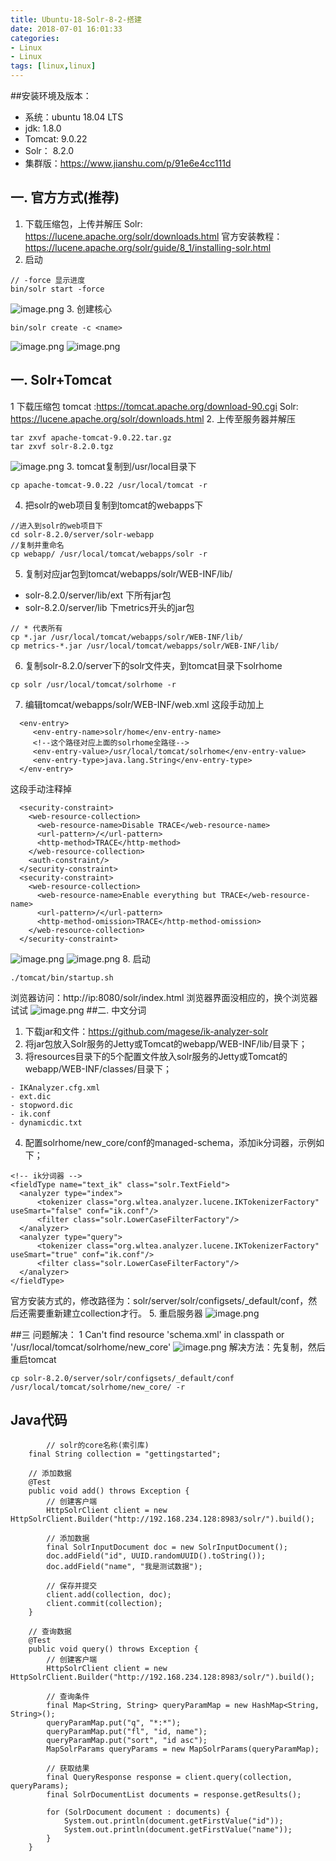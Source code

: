 ```yaml
---
title: Ubuntu-18-Solr-8-2-搭建
date: 2018-07-01 16:01:33
categories: 
- Linux 
- Linux
tags: [linux,linux]
---
```


<meta name="referrer" content="no-referrer" />


##安装环境及版本：
- 系统：ubuntu 18.04 LTS
- jdk:  1.8.0
- Tomcat: 9.0.22
- Solr： 8.2.0
- 集群版：https://www.jianshu.com/p/91e6e4cc111d

## 一. 官方方式(推荐)
1. 下载压缩包，上传并解压
Solr: https://lucene.apache.org/solr/downloads.html
官方安装教程：https://lucene.apache.org/solr/guide/8_1/installing-solr.html
2. 启动
```
// -force 显示进度
bin/solr start -force
``` 
![image.png](https://upload-images.jianshu.io/upload_images/2803682-b99f655da01ee7ee.png?imageMogr2/auto-orient/strip%7CimageView2/2/w/1240)
3. 创建核心
```
bin/solr create -c <name>
```
![image.png](https://upload-images.jianshu.io/upload_images/2803682-aba83c383a8f5e30.png?imageMogr2/auto-orient/strip%7CimageView2/2/w/1240)
![image.png](https://upload-images.jianshu.io/upload_images/2803682-1ba0564ae9ca7025.png?imageMogr2/auto-orient/strip%7CimageView2/2/w/1240)

## 一. Solr+Tomcat
1 下载压缩包
tomcat :https://tomcat.apache.org/download-90.cgi
Solr: https://lucene.apache.org/solr/downloads.html
2. 上传至服务器并解压
```
tar zxvf apache-tomcat-9.0.22.tar.gz
tar zxvf solr-8.2.0.tgz
```
![image.png](https://upload-images.jianshu.io/upload_images/2803682-199c556af37e6c3e.png?imageMogr2/auto-orient/strip%7CimageView2/2/w/1240)
3. tomcat复制到/usr/local目录下
```
cp apache-tomcat-9.0.22 /usr/local/tomcat -r
```
4. 把solr的web项目复制到tomcat的webapps下
```
//进入到solr的web项目下
cd solr-8.2.0/server/solr-webapp
//复制并重命名
cp webapp/ /usr/local/tomcat/webapps/solr -r
```
5. 复制对应jar包到tomcat/webapps/solr/WEB-INF/lib/
- solr-8.2.0/server/lib/ext 下所有jar包
- solr-8.2.0/server/lib 下metrics开头的jar包
```
// * 代表所有
cp *.jar /usr/local/tomcat/webapps/solr/WEB-INF/lib/
cp metrics-*.jar /usr/local/tomcat/webapps/solr/WEB-INF/lib/
```
6. 复制solr-8.2.0/server下的solr文件夹，到tomcat目录下solrhome 
```
cp solr /usr/local/tomcat/solrhome -r
```
7. 编辑tomcat/webapps/solr/WEB-INF/web.xml
这段手动加上
```
  <env-entry>
     <env-entry-name>solr/home</env-entry-name>
     <!--这个路径对应上面的solrhome全路径-->
     <env-entry-value>/usr/local/tomcat/solrhome</env-entry-value>
     <env-entry-type>java.lang.String</env-entry-type>
  </env-entry>
```
这段手动注释掉
```
  <security-constraint>
    <web-resource-collection>
      <web-resource-name>Disable TRACE</web-resource-name>
      <url-pattern>/</url-pattern>
      <http-method>TRACE</http-method>
    </web-resource-collection>
    <auth-constraint/>
  </security-constraint>
  <security-constraint>
    <web-resource-collection>
      <web-resource-name>Enable everything but TRACE</web-resource-name>
      <url-pattern>/</url-pattern>
      <http-method-omission>TRACE</http-method-omission>
    </web-resource-collection>
  </security-constraint>
```
![image.png](https://upload-images.jianshu.io/upload_images/2803682-d915e35e69944b33.png?imageMogr2/auto-orient/strip%7CimageView2/2/w/1240)
![image.png](https://upload-images.jianshu.io/upload_images/2803682-11ca1d1575bacb9a.png?imageMogr2/auto-orient/strip%7CimageView2/2/w/1240)
8. 启动 
```
./tomcat/bin/startup.sh
```
浏览器访问：http://ip:8080/solr/index.html
浏览器界面没相应的，换个浏览器试试
![image.png](https://upload-images.jianshu.io/upload_images/2803682-47e08b9978e2ff65.png?imageMogr2/auto-orient/strip%7CimageView2/2/w/1240)
##二. 中文分词
1. 下载jar和文件：https://github.com/magese/ik-analyzer-solr
2. 将jar包放入Solr服务的Jetty或Tomcat的webapp/WEB-INF/lib/目录下；
3. 将resources目录下的5个配置文件放入solr服务的Jetty或Tomcat的webapp/WEB-INF/classes/目录下；
```
- IKAnalyzer.cfg.xml
- ext.dic
- stopword.dic
- ik.conf
- dynamicdic.txt
```
4. 配置solrhome/new_core/conf的managed-schema，添加ik分词器，示例如下；
```
<!-- ik分词器 -->
<fieldType name="text_ik" class="solr.TextField">
  <analyzer type="index">
      <tokenizer class="org.wltea.analyzer.lucene.IKTokenizerFactory" useSmart="false" conf="ik.conf"/>
      <filter class="solr.LowerCaseFilterFactory"/>
  </analyzer>
  <analyzer type="query">
      <tokenizer class="org.wltea.analyzer.lucene.IKTokenizerFactory" useSmart="true" conf="ik.conf"/>
      <filter class="solr.LowerCaseFilterFactory"/>
  </analyzer>
</fieldType>
```
官方安装方式的，修改路径为：solr/server/solr/configsets/_default/conf，然后还需要重新建立collection才行。
5. 重启服务器
![image.png](https://upload-images.jianshu.io/upload_images/2803682-a29a55417c714e29.png?imageMogr2/auto-orient/strip%7CimageView2/2/w/1240)

##三 问题解决：
1 Can't find resource 'schema.xml' in classpath or '/usr/local/tomcat/solrhome/new_core'
![image.png](https://upload-images.jianshu.io/upload_images/2803682-b5b6edc488bc6af1.png?imageMogr2/auto-orient/strip%7CimageView2/2/w/1240)
解决方法：先复制，然后重启tomcat
```
cp solr-8.2.0/server/solr/configsets/_default/conf /usr/local/tomcat/solrhome/new_core/ -r
```

## Java代码
```
        // solr的core名称(索引库)
	final String collection = "gettingstarted";

	// 添加数据
	@Test
	public void add() throws Exception {
		// 创建客户端
		HttpSolrClient client = new HttpSolrClient.Builder("http://192.168.234.128:8983/solr/").build();

		// 添加数据
		final SolrInputDocument doc = new SolrInputDocument();
		doc.addField("id", UUID.randomUUID().toString());
		doc.addField("name", "我是测试数据");

		// 保存并提交
		client.add(collection, doc);
		client.commit(collection);
	}

	// 查询数据
	@Test
	public void query() throws Exception {
		// 创建客户端
		HttpSolrClient client = new HttpSolrClient.Builder("http://192.168.234.128:8983/solr/").build();

		// 查询条件
		final Map<String, String> queryParamMap = new HashMap<String, String>();
		queryParamMap.put("q", "*:*");
		queryParamMap.put("fl", "id, name");
		queryParamMap.put("sort", "id asc");
		MapSolrParams queryParams = new MapSolrParams(queryParamMap);

		// 获取结果
		final QueryResponse response = client.query(collection, queryParams);
		final SolrDocumentList documents = response.getResults();

		for (SolrDocument document : documents) {
			System.out.println(document.getFirstValue("id"));
			System.out.println(document.getFirstValue("name"));
		}
	}
```
